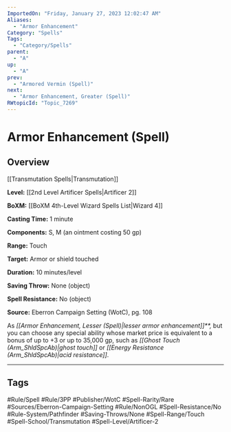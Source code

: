 ```yaml
---
ImportedOn: "Friday, January 27, 2023 12:02:47 AM"
Aliases:
  - "Armor Enhancement"
Category: "Spells"
Tags:
  - "Category/Spells"
parent:
  - "A"
up:
  - "A"
prev:
  - "Armored Vermin (Spell)"
next:
  - "Armor Enhancement, Greater (Spell)"
RWtopicId: "Topic_7269"
---
```

# Armor Enhancement (Spell)
## Overview
[[Transmutation Spells|Transmutation]]

**Level:** [[2nd Level Artificer Spells|Artificer 2]]

**BoXM:** [[BoXM 4th-Level Wizard Spells List|Wizard 4]]

**Casting Time:** 1 minute

**Components:** S, M (an ointment costing 50 gp)

**Range:** Touch

**Target:** Armor or shield touched

**Duration:** 10 minutes/level

**Saving Throw:** None (object)

**Spell Resistance:** No (object)

**Source:** Eberron Campaign Setting (WotC), pg. 108

As *[[Armor Enhancement, Lesser (Spell)|lesser armor enhancement]]**,* but you can choose any special ability whose market price is equivalent to a bonus of up to +3 or up to 35,000 gp, such as *[[Ghost Touch (Arm_ShldSpcAb)|ghost touch]]* or *[[Energy Resistance (Arm_ShldSpcAb)|acid resistance]]*.


---
## Tags
#Rule/Spell #Rule/3PP #Publisher/WotC #Spell-Rarity/Rare #Sources/Eberron-Campaign-Setting #Rule/NonOGL #Spell-Resistance/No #Rule-System/Pathfinder #Saving-Throws/None #Spell-Range/Touch #Spell-School/Transmutation #Spell-Level/Artificer-2

